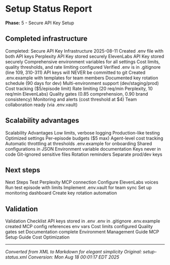 # Setup Status Report

**Phase:** 5 - Secure API Key Setup


## Completed infrastructure
Completed: Secure API Key Infrastructure
2025-08-11
Created .env file with both API keys
Perplexity API Key stored securely
ElevenLabs API Key stored securely
Comprehensive environment variables for all settings
Cost limits, quality thresholds, and rate limiting configured
Verified .env is in .gitignore (line 109, 310-311)
API keys will NEVER be committed to git
Created .env.example with templates for team members
Documented key rotation schedule (90 days for dev)
Multi-environment support (dev/staging/prod)
Cost tracking ($5/episode limit)
Rate limiting (20 req/min Perplexity, 10 req/min ElevenLabs)
Quality gates (0.85 comprehension, 0.90 brand consistency)
Monitoring and alerts (cost threshold at $4)
Team collaboration ready (via .env.vault)

## Scalability advantages
Scalability Advantages
Low limits, verbose logging
Production-like testing
Optimized settings
Per-episode budgets ($5 max)
Agent-level cost tracking
Automatic throttling at thresholds
.env.example for onboarding
Shared configurations in JSON
Environment variable documentation
Keys never in code
Git-ignored sensitive files
Rotation reminders
Separate prod/dev keys

## Next steps
Next Steps
Test Perplexity MCP connection
Configure ElevenLabs voices
Run test episode with limits
Implement .env.vault for team sync
Set up monitoring dashboard
Create key rotation automation

## Validation
Validation Checklist
API keys stored in .env
.env in .gitignore
.env.example created
MCP config references env vars
Cost limits configured
Quality gates set
Documentation complete
Environment Management Guide
MCP Setup Guide
Cost Optimization

---

*Converted from XML to Markdown for elegant simplicity*
*Original: setup-status.xml*
*Conversion: Mon Aug 18 00:01:17 EDT 2025*
